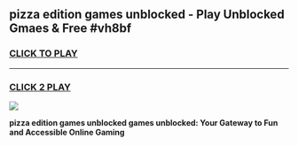 
## pizza edition games unblocked - Play Unblocked Gmaes & Free #vh8bf
<h3>
<a href="https://premium.freeplayer.one?title=pizza_edition_games_unblocked&ref=01M">CLICK TO PLAY</a></h3>
<hr>

<h3>
<a href="https://premium.freeplayer.one?title=pizza_edition_games_unblocked&ref=01M">CLICK 2 PLAY</a>
  
</h3>

<a href="https://premium.freeplayer.one?title=pizza_edition_games_unblocked&ref=01M"><img src="https://clearcache.store/games.png"></a>


**pizza edition games unblocked games unblocked: Your Gateway to Fun and Accessible Online Gaming**
